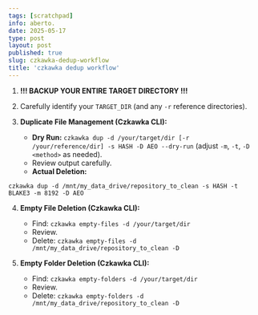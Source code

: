 ```yaml
---
tags: [scratchpad]
info: aberto.
date: 2025-05-17
type: post
layout: post
published: true
slug: czkawka-dedup-workflow
title: 'czkawka dedup workflow'
---
```

1.  **\!\!\! BACKUP YOUR ENTIRE TARGET DIRECTORY \!\!\!**

2.  Carefully identify your `TARGET_DIR` (and any `-r` reference directories).

3.  **Duplicate File Management (Czkawka CLI):**
      * **Dry Run:** `czkawka dup -d /your/target/dir [-r /your/reference/dir] -s HASH -D AEO --dry-run` (adjust `-m`, `-t`, `-D <method>` as needed).
      * Review output carefully.
      * **Actual Deletion:**
```
czkawka dup -d /mnt/my_data_drive/repository_to_clean -s HASH -t BLAKE3 -m 8192 -D AEO
```

4.  **Empty File Deletion (Czkawka CLI):**
      * Find: `czkawka empty-files -d /your/target/dir`
      * Review.
      * Delete: `czkawka empty-files -d /mnt/my_data_drive/repository_to_clean -D`

5.  **Empty Folder Deletion (Czkawka CLI):**
      * Find: `czkawka empty-folders -d /your/target/dir`
      * Review.
      * Delete: `czkawka empty-folders -d /mnt/my_data_drive/repository_to_clean -D`